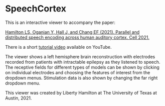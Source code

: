 # SpeechCortex

This is an interactive viewer to accompany the paper:

[Hamilton LS, Oganian Y, Hall J, and Chang EF (2021). Parallel and distributed speech encoding across human auditory cortex.  Cell 2021.](https://doi.org/10.1016/j.cell.2021.07.019)

There is a short [tutorial video](https://www.youtube.com/watch?v=Q0zulm4ciRI&ab_channel=LibertyHamilton) available on YouTube.

The viewer shows a left hemisphere brain reconstruction with electrodes recorded from patients with intractable epilepsy as they listened to speech. The receptive fields for different types of models can be shown by clicking on individual electrodes and choosing the features of interest from the dropdown menus. Stimulation data is also shown by changing the far right dropdown menu. 

This viewer was created by Liberty Hamilton at The University of Texas at Austin, 2021. 

